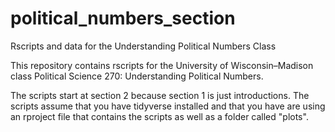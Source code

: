 # political_numbers_section
Rscripts and data for the Understanding Political Numbers Class

This repository contains rscripts for the University of Wisconsin–Madison class Political Science 270: Understanding Political Numbers.

The scripts start at section 2 because section 1 is just introductions. The scripts assume that you have tidyverse installed and that you have are using an rproject file that contains the scripts as well as a folder called "plots".
